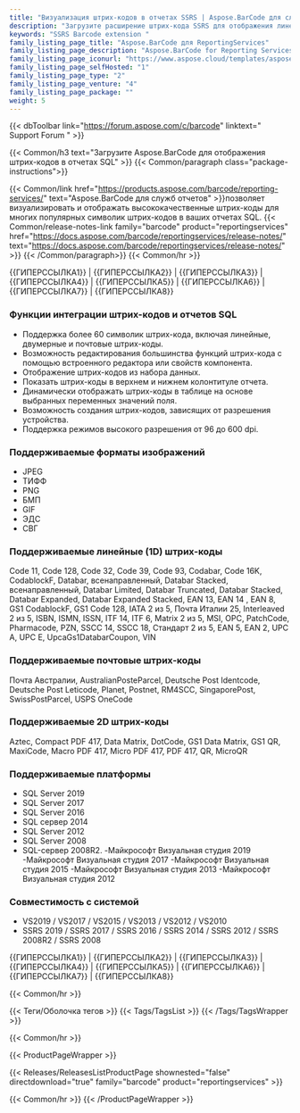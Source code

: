 ```yaml
---
title: "Визуализация штрих-кодов в отчетах SSRS | Aspose.BarCode для служб отчетов"
description: "Загрузите расширение штрих-кода SSRS для отображения линейных и двумерных штрих-кодов в службах Microsoft SQL Server Reporting Services. Этикетки со штрих-кодом могут быть закодированы неанглийскими символами и отображаться в форматах BMP, JPEG, GIF и PNG."
keywords: "SSRS Barcode extension "
family_listing_page_title: "Aspose.BarCode для ReportingServices"
family_listing_page_description: "Aspose.BarCode for Reporting Services — это комплексное решение для рендеринга линейных и двумерных изображений штрих-кодов в службах Microsoft SQL Server Reporting Services. Этикетки со штрих-кодом могут быть закодированы неанглийскими символами и отображаться в форматах BMP, JPEG, GIF и PNG."
family_listing_page_iconurl: "https://www.aspose.cloud/templates/aspose/App_Themes/V3/images/barcode/272x272/aspose_barcode-for-reporting-services-min.png"
family_listing_page_selfHosted: "1"
family_listing_page_type: "2"
family_listing_page_venture: "4"
family_listing_page_package: ""
weight: 5
---
```


{{< dbToolbar link="https://forum.aspose.com/c/barcode" linktext=" Support Forum " >}}

{{< Common/h3 text="Загрузите Aspose.BarCode для отображения штрих-кодов в отчетах SQL"  >}}
{{< Common/paragraph class="package-instructions">}}

{{< Common/link href="https://products.aspose.com/barcode/reporting-services/" text="Aspose.BarCode для служб отчетов"  >}}позволяет визуализировать и отображать высококачественные штрих-коды для многих популярных символик штрих-кодов в ваших отчетах SQL.
{{< Common/release-notes-link family="barcode" product="reportingservices" href="https://docs.aspose.com/barcode/reportingservices/release-notes/" text="https://docs.aspose.com/barcode/reportingservices/release-notes/"  >}}
{{< /Common/paragraph>}}
{{< Common/hr >}}

{{ГИПЕРССЫЛКА1}} | {{ГИПЕРССЫЛКА2}} | {{ГИПЕРССЫЛКА3}} | {{ГИПЕРССЫЛКА4}} | {{ГИПЕРССЫЛКА5}} | {{ГИПЕРССЫЛКА6}} | {{ГИПЕРССЫЛКА7}} | {{ГИПЕРССЫЛКА8}}

### Функции интеграции штрих-кодов и отчетов SQL

- Поддержка более 60 символик штрих-кода, включая линейные, двумерные и почтовые штрих-коды.
- Возможность редактирования большинства функций штрих-кода с помощью встроенного редактора или свойств компонента.
- Отображение штрих-кодов из набора данных.
- Показать штрих-коды в верхнем и нижнем колонтитуле отчета.
- Динамически отображать штрих-коды в таблице на основе выбранных переменных значений поля.
- Возможность создания штрих-кодов, зависящих от разрешения устройства.
- Поддержка режимов высокого разрешения от 96 до 600 dpi.

### Поддерживаемые форматы изображений

- JPEG
- ТИФФ
- PNG
- БМП
- GIF
- ЭДС
- СВГ

### Поддерживаемые линейные (1D) штрих-коды

Code 11, Code 128, Code 32, Code 39, Code 93, Codabar, Code 16K, CodablockF, Databar, всенаправленный, Databar Stacked, всенаправленный, Databar Limited, Databar Truncated, Databar Stacked, Databar Expanded, Databar Expanded Stacked, EAN 13, EAN 14 , EAN 8, GS1 CodablockF, GS1 Code 128, IATA 2 из 5, Почта Италии 25, Interleaved 2 из 5, ISBN, ISMN, ISSN, ITF 14, ITF 6, Matrix 2 из 5, MSI, OPC, PatchCode, Pharmacode, PZN, SSCC 14, SSCC 18, Стандарт 2 из 5, EAN 5, EAN 2, UPC A, UPC E, UpcaGs1DatabarCoupon, VIN

### Поддерживаемые почтовые штрих-коды

Почта Австралии, AustralianPosteParcel, Deutsche Post Identcode, Deutsche Post Leticode, Planet, Postnet, RM4SCC, SingaporePost, SwissPostParcel, USPS OneCode

### Поддерживаемые 2D штрих-коды

Aztec, Compact PDF 417, Data Matrix, DotCode, GS1 Data Matrix, GS1 QR, MaxiCode, Macro PDF 417, Micro PDF 417, PDF 417, QR, MicroQR

### Поддерживаемые платформы

- SQL Server 2019
- SQL Server 2017
- SQL Server 2016
- SQL сервер 2014
- SQL Server 2012
- SQL Server 2008
- SQL-сервер 2008R2.
-Майкрософт Визуальная студия 2019
-Майкрософт Визуальная студия 2017
-Майкрософт Визуальная студия 2015
-Майкрософт Визуальная студия 2013
-Майкрософт Визуальная студия 2012

### Совместимость с системой

- VS2019 / VS2017 / VS2015 / VS2013 / VS2012 / VS2010
- SSRS 2019 / SSRS 2017 / SSRS 2016 / SSRS 2014 / SSRS 2012 / SSRS 2008R2 / SSRS 2008

{{ГИПЕРССЫЛКА1}} | {{ГИПЕРССЫЛКА2}} | {{ГИПЕРССЫЛКА3}} | {{ГИПЕРССЫЛКА4}} | {{ГИПЕРССЫЛКА5}} | {{ГИПЕРССЫЛКА6}} | {{ГИПЕРССЫЛКА7}} | {{ГИПЕРССЫЛКА8}}

{{< Common/hr >}}

{{< Теги/Оболочка тегов >}}
{{< Tags/TagsList >}}
{{< /Tags/TagsWrapper >}}

{{< Common/hr >}}

{{< ProductPageWrapper >}}

<!-- ReleasesListProductPage-->

{{< Releases/ReleasesListProductPage shownested="false"  directdownload="true" family="barcode" product="reportingservices" >}}

<!-- /ReleasesListProductPage-->

{{< Common/hr >}}
{{< /ProductPageWrapper >}}


